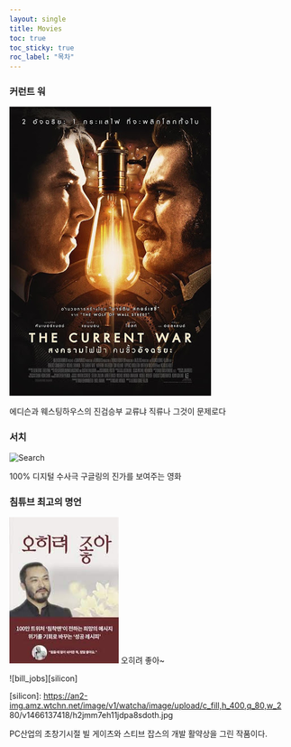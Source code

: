 ```yaml
---
layout: single
title: Movies
toc: true
toc_sticky: true
roc_label: "목차"
---
```

### 커런트 워
![lupy](/assets/images/CurWar.jpg) 

에디슨과 웨스팅하우스의 진검승부 
교류냐 직류나 그것이 문제로다 

### 서치
![Search][meme]

[meme]: https://ko.wikipedia.org/wiki/%ED%8C%8C%EC%9D%BC:%EC%98%81%ED%99%94_%EC%84%9C%EC%B9%98.jpg
100% 디지털 수사극 
구글링의 진가를 보여주는 영화

### 침튜브 최고의 명언 
[![5he_ryeo_Joa](/assets/images/5he_ryeo_Joa.jpg "오히려 좋아~")](https://www.google.com/url?sa=i&url=https%3A%2F%2Fblog.naver.com%2FPostView.nhn%3FblogId%3Dchoiyun9873%26logNo%3D222274703367%26parentCategoryNo%3D%26categoryNo%3D10%26viewDate%3D%26isShowPopularPosts%3Dfalse%26from%3DpostView&psig=AOvVaw2bo6sHUPf_G468rUUyaY4j&ust=1620365330458000&source=images&cd=vfe&ved=0CAIQjRxqFwoTCJDTu7KptPACFQAAAAAdAAAAABAJ) 
오히려 좋아~


![bill_jobs][silicon] 

[silicon]: https://an2-img.amz.wtchn.net/image/v1/watcha/image/upload/c_fill,h_400,q_80,w_2 80/v1466137418/h2jmm7eh11jdpa8sdoth.jpg 

PC산업의 초창기시절 빌 게이츠와 스티브 잡스의 개발 활약상을 그린 작품이다.  
